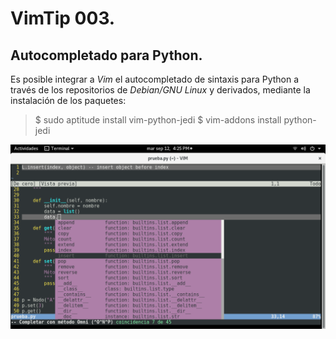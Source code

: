 # VimTip 003.

## Autocompletado para Python.

Es posible integrar a *Vim* el autocompletado de sintaxis para Python a través de los repositorios de *Debian/GNU Linux* y derivados, mediante la instalación de los paquetes:

>$ sudo aptitude install vim-python-jedi
>$ vim-addons install python-jedi

![](screenshots/edecena75_002.png "Autocompletado para Python")

